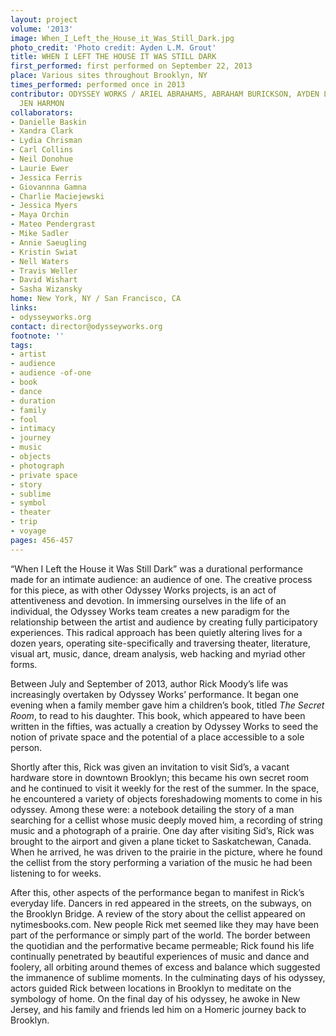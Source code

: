 ```yaml
---
layout: project
volume: '2013'
image: When_I_Left_the_House_it_Was_Still_Dark.jpg
photo_credit: 'Photo credit: Ayden L.M. Grout'
title: WHEN I LEFT THE HOUSE IT WAS STILL DARK
first_performed: first performed on September 22, 2013
place: Various sites throughout Brooklyn, NY
times_performed: performed once in 2013
contributor: ODYSSEY WORKS / ARIEL ABRAHAMS, ABRAHAM BURICKSON, AYDEN L.M. GROUT,
  JEN HARMON
collaborators:
- Danielle Baskin
- Xandra Clark
- Lydia Chrisman
- Carl Collins
- Neil Donohue
- Laurie Ewer
- Jessica Ferris
- Giovannna Gamna
- Charlie Maciejewski
- Jessica Myers
- Maya Orchin
- Mateo Pendergrast
- Mike Sadler
- Annie Saeugling
- Kristin Swiat
- Nell Waters
- Travis Weller
- David Wishart
- Sasha Wizansky
home: New York, NY / San Francisco, CA
links:
- odysseyworks.org
contact: director@odysseyworks.org
footnote: ''
tags:
- artist
- audience
- audience -of-one
- book
- dance
- duration
- family
- fool
- intimacy
- journey
- music
- objects
- photograph
- private space
- story
- sublime
- symbol
- theater
- trip
- voyage
pages: 456-457
---
```


“When I Left the House it Was Still Dark” was a durational performance made for an intimate audience: an audience of one. The creative process for this piece, as with other Odyssey Works projects, is an act of attentiveness and devotion. In immersing ourselves in the life of an individual, the Odyssey Works team creates a new paradigm for the relationship between the artist and audience by creating fully participatory experiences. This radical approach has been quietly altering lives for a dozen years, operating site-specifically and traversing theater, literature, visual art, music, dance, dream analysis, web hacking and myriad other forms.

Between July and September of 2013, author Rick Moody’s life was increasingly overtaken by Odyssey Works’ performance. It began one evening when a family member gave him a children’s book, titled _The Secret Room_, to read to his daughter. This book, which appeared to have been written in the fifties, was actually a creation by Odyssey Works to seed the notion of private space and the potential of a place accessible to a sole person.

Shortly after this, Rick was given an invitation to visit Sid’s, a vacant hardware store in downtown Brooklyn; this became his own secret room and he continued to visit it weekly for the rest of the summer. In the space, he encountered a variety of objects foreshadowing moments to come in his odyssey. Among these were: a notebook detailing the story of a man searching for a cellist whose music deeply moved him, a recording of string music and a photograph of a prairie. One day after visiting Sid’s, Rick was brought to the airport and given a plane ticket to Saskatchewan, Canada. When he arrived, he was driven to the prairie in the picture, where he found the cellist from the story performing a variation of the music he had been listening to for weeks.

After this, other aspects of the performance began to manifest in Rick’s everyday life. Dancers in red appeared in the streets, on the subways, on the Brooklyn Bridge. A review of the story about the cellist appeared on nytimesbooks.com. New people Rick met seemed like they may have been part of the performance or simply part of the world. The border between the quotidian and the performative became permeable; Rick found his life continually penetrated by beautiful experiences of music and dance and foolery, all orbiting around themes of excess and balance which suggested the immanence of sublime moments. In the culminating days of his odyssey, actors guided Rick between locations in Brooklyn to meditate on the symbology of home. On the final day of his odyssey, he awoke in New Jersey, and his family and friends led him on a Homeric journey back to Brooklyn.
